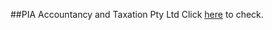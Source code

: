##PIA Accountancy and Taxation Pty Ltd
Click <a href="http://www.piaaccountancy.com.au">here</a> to check.

